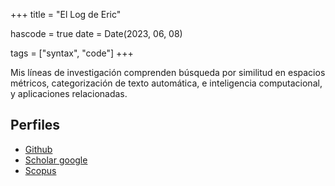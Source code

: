 +++
title = "El Log de Eric"

hascode = true
date = Date(2023, 06, 08)

tags = ["syntax", "code"]
+++


<!-- \tableofcontents - you can use \toc as well -->


Mis líneas de investigación comprenden búsqueda por similitud en espacios métricos,
categorización de texto automática, e inteligencia computacional, y aplicaciones relacionadas.


## Perfiles
- [Github](https://github.com/sadit/)
- [Scholar google](https://scholar.google.com/citations?user=6hmLQWsAAAAJ&hl=es)
- [Scopus](https://www.scopus.com/authid/detail.uri?authorId=18435018600)



